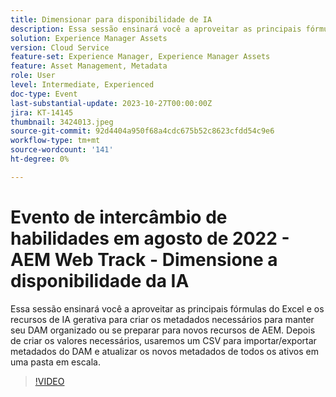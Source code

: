 ```yaml
---
title: Dimensionar para disponibilidade de IA
description: Essa sessão ensinará você a aproveitar as principais fórmulas do Excel e os recursos de IA gerativa para criar os metadados necessários para manter seu DAM organizado ou se preparar para novos recursos de AEM. Depois de criar os valores necessários, usaremos um CSV para importar/exportar metadados do DAM e atualizar os novos metadados de todos os ativos em uma pasta em escala.
solution: Experience Manager Assets
version: Cloud Service
feature-set: Experience Manager, Experience Manager Assets
feature: Asset Management, Metadata
role: User
level: Intermediate, Experienced
doc-type: Event
last-substantial-update: 2023-10-27T00:00:00Z
jira: KT-14145
thumbnail: 3424013.jpeg
source-git-commit: 92d4404a950f68a4cdc675b52c8623cfdd54c9e6
workflow-type: tm+mt
source-wordcount: '141'
ht-degree: 0%

---
```



# Evento de intercâmbio de habilidades em agosto de 2022 - AEM Web Track - Dimensione a disponibilidade da IA

Essa sessão ensinará você a aproveitar as principais fórmulas do Excel e os recursos de IA gerativa para criar os metadados necessários para manter seu DAM organizado ou se preparar para novos recursos de AEM. Depois de criar os valores necessários, usaremos um CSV para importar/exportar metadados do DAM e atualizar os novos metadados de todos os ativos em uma pasta em escala.

>[!VIDEO](https://video.tv.adobe.com/v/3424013/?learn=on)